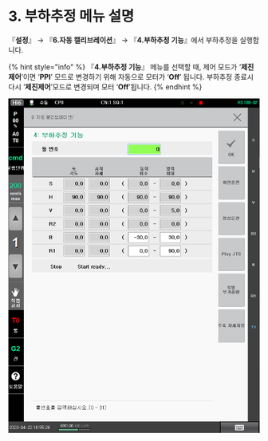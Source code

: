 # 3. 부하추정 메뉴 설명

『**설정**』 → 『**6.자동 캘리브레이션**』 → 『**4.부하추정 기능**』에서 부하추정을 실행합니다.

{% hint style="info" %}
『**4.부하추정 기능**』 메뉴를 선택할 때, 제어 모드가 ‘**제진제어**’이면 ‘**PPI**’ 모드로 변경하기 위해 자동으로 모터가 ‘**Off**’ 됩니다. 부하추정 종료시 다시 ‘**제진제어**’모드로 변경되며 모터 ‘**Off**’됩니다.
{% endhint %}

![그림 3 부하추정 기능 화면](<../_assets/image_2.png>)
